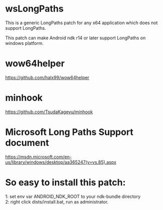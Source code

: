 # wsLongPaths
This is a generic LongPaths patch for any x64 application which does not support LongPaths.

This patch can make Android ndk r14 or later support LongPaths on windows platform.
  
  
  
# wow64helper
https://github.com/halx99/wow64helper
  
# minhook
https://github.com/TsudaKageyu/minhook
  
# Microsoft Long Paths Support document
https://msdn.microsoft.com/en-us/library/windows/desktop/aa365247(v=vs.85).aspx
  
  
# So easy to install this patch:  
1: set env var ANDROID_NDK_ROOT to your ndk-bundle directory  
2: right click dists/install.bat, run as administrator.  
